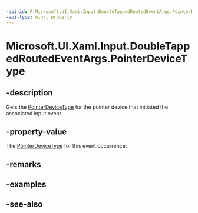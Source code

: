 ```yaml
---
-api-id: P:Microsoft.UI.Xaml.Input.DoubleTappedRoutedEventArgs.PointerDeviceType
-api-type: winrt property
---
```


<!-- Property syntax
public Windows.Devices.Input.PointerDeviceType PointerDeviceType { get; }
-->

# Microsoft.UI.Xaml.Input.DoubleTappedRoutedEventArgs.PointerDeviceType

## -description
Gets the [PointerDeviceType](/uwp/api/windows.devices.input.pointerdevicetype) for the pointer device that initiated the associated input event.

## -property-value
The [PointerDeviceType](/uwp/api/windows.devices.input.pointerdevicetype) for this event occurrence.

## -remarks

## -examples

## -see-also
